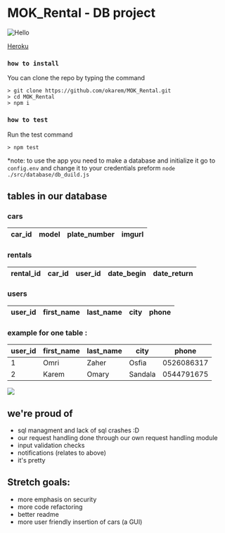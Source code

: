 
# MOK_Rental - DB project

![Hello](https://media.giphy.com/media/IgKziLLX1SDeFXAZba/giphy.gif)

[Heroku](https://mok-car-rentals.herokuapp.com/)


### `how to install`

You can clone the repo by typing the command

```console
> git clone https://github.com/okarem/MOK_Rental.git
> cd MOK_Rental
> npm i
```
### `how to test`
Run the test command

```console
> npm test
```

*note: to use the app you need to make a database and initialize it
go to `config.env` and change it to your credentials
preform `node ./src/database/db_duild.js`


## tables in our database

### cars
|   car_id   | model | plate_number | imgurl |
| -------- | -------- | -------- |--------|


### rentals
| rental_id | car_id | user_id | date_begin | date_return |
| ----- | ----- | ----- | ----- | -----|

### users 
| user_id | first_name | last_name | city | phone |
| ----- | ----- | ----- | ----- | -----|


### example for one table :
|   user_id | first_name   | last_name   | city    | phone      |
|----------- | -------------- | ------------- | --------- | ------------|
|         1 | Omri         | Zaher       | Osfia   | 0526086317 |
|         2 | Karem        | Omary       | Sandala | 0544791675 |

![](https://i.imgur.com/kdQYkSF.png)

## we're proud of
* sql managment and lack of sql crashes :D
* our request handling done through our own request handling module
* input validation checks
* notifications (relates to above)
* it's pretty

## Stretch goals: 
* more emphasis on security
* more code refactoring
* better readme
* more user friendly insertion of cars (a GUI)
